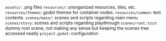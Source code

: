 `assets/`: .png files
`resources/`: unorganized resources, tiles, etc.
`resources/themes`: godot themes for container nodes.
`resources/common`: text contents.
`scenes/main/`: scenes and scripts regarding main menu
`scenes/story`: scenes and scripts regarding playthrough
`scenes/root.tscn`: dummy root scene, not making any sense but keeping the scenes tree accessed neatly
`project.godot`: configuration
